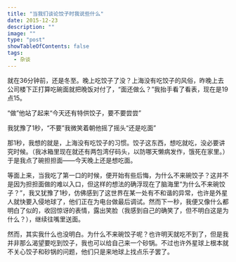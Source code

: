 ```yaml
---
title: "当我们谈论饺子时我说些什么"
date: 2015-12-23
description: ""
image: ""
type: "post"
showTableOfContents: false
tags:
  - 杂谈
---
```


就在36分钟前，还是冬至。晚上吃饺子了没？上海没有吃饺子的风俗，昨晚上去公司楼下正打算吃碗面就把晚饭对付了，“面还做么？”我抬手看了看表，现在是19点15。

“做”他站了起来“今天还有特供饺子，要不要尝尝”

我犹豫了1秒，“不要”我微笑着朝他摇了摇头“还是吃面”

那1秒，我想的就是，上海没有吃饺子的习惯。饺子这东西，想吃就吃，没必要讲究时候。（我冰箱里现在就还有两包湾仔码头，以防哪天懒病发作，饿死在家里。）于是我点了碗担担面——今天晚上还是想吃面。

等面上来，当我吃了第一口的时候，便开始有些后悔，为什么不来碗饺子？这并不是因为担担面做的难以入口，但这样的想法的确浮现在了脑海里“为什么不来碗饺子？”，我又犹豫了1秒，仿佛感到了这世界在某一处有不和谐的异常，也许是外星人就快要入侵地球了，他们正在为电台做最后调试。然而下一秒，我便又像什么都明白了似的，收回惊讶的表情，露出笑脸（我感到自己的确笑了，但不明白这是为什么？），继续往嘴里送面。

然而，其实我什么也没明白。为什么不来碗饺子呢？也许明天就吃不到了，但是我并非那么渴望要吃到饺子，我也可以给自己来一个砂锅。不过也许外星球上根本就不关心饺子和砂锅的问题，他们只是来地球上找点乐子罢了。
